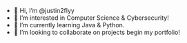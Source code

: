 - 👋 Hi, I’m @justin2flyy
- 👀 I’m interested in Computer Science & Cybersecurity!
- 🌱 I’m currently learning Java & Python.
- 💞️ I’m looking to collaborate on projects begin my portfolio!

<!---
justin2flyy/justin2flyy is a ✨ special ✨ repository because its `README.md` (this file) appears on your GitHub profile.
You can click the Preview link to take a look at your changes.
--->
